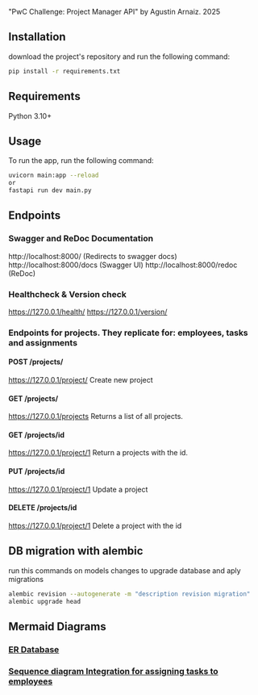 "PwC Challenge: Project Manager API" by Agustin Arnaiz. 2025

## Installation
download the project's repository and run the following command:

```bash
pip install -r requirements.txt
```


## Requirements
Python 3.10+


## Usage
To run the app, run the following command:

```bash
uvicorn main:app --reload 
or 
fastapi run dev main.py
```

## Endpoints

### Swagger and ReDoc Documentation
http://localhost:8000/          (Redirects to swagger docs)
http://localhost:8000/docs      (Swagger UI)
http://localhost:8000/redoc     (ReDoc)


### Healthcheck & Version check
https://127.0.0.1/health/
https://127.0.0.1/version/


### Endpoints for projects. They replicate for: employees, tasks and assignments

#### POST /projects/
https://127.0.0.1/project/
Create new project

#### GET /projects/
https://127.0.0.1/projects
Returns a list of all projects.

#### GET /projects/id
https://127.0.0.1/project/1
Return a projects with the id.

#### PUT /projects/id
https://127.0.0.1/project/1
Update a project

#### DELETE /projects/id
https://127.0.0.1/project/1
Delete a project with the id


## DB migration with alembic

run this commands on models changes to upgrade database and aply migrations
```bash
alembic revision --autogenerate -m "description revision migration"
alembic upgrade head
```

## Mermaid Diagrams

### [ER Database](https://www.mermaidchart.com/raw/8b2953d5-01a9-42da-83b9-72d313e7ad5c?theme=light&version=v0.1&format=svg)

### [Sequence diagram Integration for assigning tasks to employees](https://www.mermaidchart.com/raw/eab6ebab-eab4-442c-bdec-7082544e6353?theme=light&version=v0.1&format=svg)